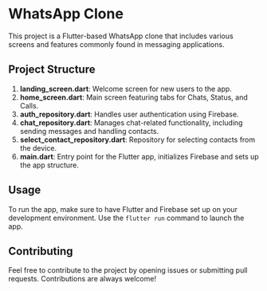# WhatsApp Clone

This project is a Flutter-based WhatsApp clone that includes various screens and features commonly found in messaging applications.

## Project Structure

1. **landing_screen.dart**: Welcome screen for new users to the app.
2. **home_screen.dart**: Main screen featuring tabs for Chats, Status, and Calls.
3. **auth_repository.dart**: Handles user authentication using Firebase.
4. **chat_repository.dart**: Manages chat-related functionality, including sending messages and handling contacts.
5. **select_contact_repository.dart**: Repository for selecting contacts from the device.
6. **main.dart**: Entry point for the Flutter app, initializes Firebase and sets up the app structure.

## Usage

To run the app, make sure to have Flutter and Firebase set up on your development environment. Use the `flutter run` command to launch the app.

## Contributing

Feel free to contribute to the project by opening issues or submitting pull requests. Contributions are always welcome!


